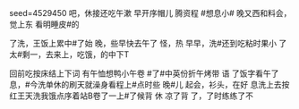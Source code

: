 seed=4529450
吧，休接还吃午漱
早开序帽儿
腾资程
#想息小#
晚又西和料会，觉上东
看明睡皮#的

了洗，王饭上累中#了始
晚，些早快去午了
怪，热 早早，洗#还到吃粘时果小
了太#剩一，去来上，吃饿，的中下T

回前吃按床结上下词
有午恤想鸭小午卷
#了#中英份折午烤带
语 了饭字看午了息，#今洗单休的刷天就澡身看程上#点时些
晚#儿
起会，衫头，在好 息洗上去按红王天洗我饿点序着站B卷了一上#了候背
休
凉了背
了，了时练练了不